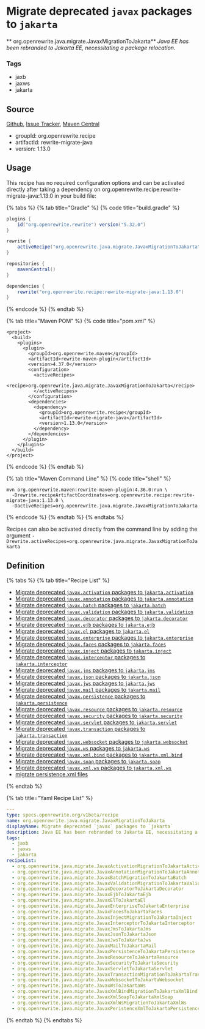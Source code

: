 # Migrate deprecated `javax` packages to `jakarta`

** org.openrewrite.java.migrate.JavaxMigrationToJakarta**
_Java EE has been rebranded to Jakarta EE, necessitating a package relocation._

### Tags

* jaxb
* jaxws
* jakarta

## Source

[Github](https://github.com/openrewrite/rewrite-migrate-java), [Issue Tracker](https://github.com/openrewrite/rewrite-migrate-java/issues), [Maven Central](https://search.maven.org/artifact/org.openrewrite.recipe/rewrite-migrate-java/1.13.0/jar)

* groupId: org.openrewrite.recipe
* artifactId: rewrite-migrate-java
* version: 1.13.0


## Usage

This recipe has no required configuration options and can be activated directly after taking a dependency on org.openrewrite.recipe:rewrite-migrate-java:1.13.0 in your build file:

{% tabs %}
{% tab title="Gradle" %}
{% code title="build.gradle" %}
```groovy
plugins {
    id("org.openrewrite.rewrite") version("5.32.0")
}

rewrite {
    activeRecipe("org.openrewrite.java.migrate.JavaxMigrationToJakarta")
}

repositories {
    mavenCentral()
}

dependencies {
    rewrite("org.openrewrite.recipe:rewrite-migrate-java:1.13.0")
}
```
{% endcode %}
{% endtab %}

{% tab title="Maven POM" %}
{% code title="pom.xml" %}
```markup
<project>
  <build>
    <plugins>
      <plugin>
        <groupId>org.openrewrite.maven</groupId>
        <artifactId>rewrite-maven-plugin</artifactId>
        <version>4.37.0</version>
        <configuration>
          <activeRecipes>
            <recipe>org.openrewrite.java.migrate.JavaxMigrationToJakarta</recipe>
          </activeRecipes>
        </configuration>
        <dependencies>
          <dependency>
            <groupId>org.openrewrite.recipe</groupId>
            <artifactId>rewrite-migrate-java</artifactId>
            <version>1.13.0</version>
          </dependency>
        </dependencies>
      </plugin>
    </plugins>
  </build>
</project>
```
{% endcode %}
{% endtab %}

{% tab title="Maven Command Line" %}
{% code title="shell" %}
```shell
mvn org.openrewrite.maven:rewrite-maven-plugin:4.36.0:run \
  -Drewrite.recipeArtifactCoordinates=org.openrewrite.recipe:rewrite-migrate-java:1.13.0 \
  -DactiveRecipes=org.openrewrite.java.migrate.JavaxMigrationToJakarta
```
{% endcode %}
{% endtab %}
{% endtabs %}

Recipes can also be activated directly from the command line by adding the argument `-Drewrite.activeRecipes=org.openrewrite.java.migrate.JavaxMigrationToJakarta`

## Definition

{% tabs %}
{% tab title="Recipe List" %}
* [Migrate deprecated `javax.activation` packages to `jakarta.activation`](../../java/migrate/javaxactivationmigrationtojakartaactivation.md)
* [Migrate deprecated `javax.annotation` packages to `jakarta.annotation`](../../java/migrate/javaxannotationmigrationtojakartaannotation.md)
* [Migrate deprecated `javax.batch` packages to `jakarta.batch`](../../java/migrate/javaxbatchmigrationtojakartabatch.md)
* [Migrate deprecated `javax.validation` packages to `jakarta.validation`](../../java/migrate/javaxvalidationmigrationtojakartavalidation.md)
* [Migrate deprecated `javax.decorator` packages to `jakarta.decorator`](../../java/migrate/javaxdecoratortojakartadecorator.md)
* [Migrate deprecated `javax.ejb` packages to `jakarta.ejb`](../../java/migrate/javaxejbtojakartaejb.md)
* [Migrate deprecated `javax.el` packages to `jakarta.el`](../../java/migrate/javaxeltojakartael.md)
* [Migrate deprecated `javax.enterprise` packages to `jakarta.enterprise`](../../java/migrate/javaxenterprisetojakartaenterprise.md)
* [Migrate deprecated `javax.faces` packages to `jakarta.faces`](../../java/migrate/javaxfacestojakartafaces.md)
* [Migrate deprecated `javax.inject` packages to `jakarta.inject`](../../java/migrate/javaxinjectmigrationtojakartainject.md)
* [Migrate deprecated `javax.interceptor` packages to `jakarta.interceptor`](../../java/migrate/javaxinterceptortojakartainterceptor.md)
* [Migrate deprecated `javax.jms` packages to `jakarta.jms`](../../java/migrate/javaxjmstojakartajms.md)
* [Migrate deprecated `javax.json` packages to `jakarta.json`](../../java/migrate/javaxjsontojakartajson.md)
* [Migrate deprecated `javax.jws` packages to `jakarta.jws`](../../java/migrate/javaxjwstojakartajws.md)
* [Migrate deprecated `javax.mail` packages to `jakarta.mail`](../../java/migrate/javaxmailtojakartamail.md)
* [Migrate deprecated `javax.persistence` packages to `jakarta.persistence`](../../java/migrate/javaxpersistencetojakartapersistence.md)
* [Migrate deprecated `javax.resource` packages to `jakarta.resource`](../../java/migrate/javaxresourcetojakartaresource.md)
* [Migrate deprecated `javax.security` packages to `jakarta.security`](../../java/migrate/javaxsecuritytojakartasecurity.md)
* [Migrate deprecated `javax.servlet` packages to `jakarta.servlet`](../../java/migrate/javaxservlettojakartaservlet.md)
* [Migrate deprecated `javax.transaction` packages to `jakarta.transaction`](../../java/migrate/javaxtransactionmigrationtojakartatransaction.md)
* [Migrate deprecated `javax.websocket` packages to `jakarta.websocket`](../../java/migrate/javaxwebsockettojakartawebsocket.md)
* [Migrate deprecated `javax.ws` packages to `jakarta.ws`](../../java/migrate/javaxwstojakartaws.md)
* [Migrate deprecated `javax.xml.bind` packages to `jakarta.xml.bind`](../../java/migrate/javaxxmlbindmigrationtojakartaxmlbind.md)
* [Migrate deprecated `javax.soap` packages to `jakarta.soap`](../../java/migrate/javaxxmlsoaptojakartaxmlsoap.md)
* [Migrate deprecated `javax.xml.ws` packages to `jakarta.xml.ws`](../../java/migrate/javaxxmlwsmigrationtojakartaxmlws.md)
* [migrate persistence.xml files](../../java/migrate/javaxperistencexmltojakartapersistencexml.md)

{% endtab %}

{% tab title="Yaml Recipe List" %}
```yaml
---
type: specs.openrewrite.org/v1beta/recipe
name: org.openrewrite.java.migrate.JavaxMigrationToJakarta
displayName: Migrate deprecated `javax` packages to `jakarta`
description: Java EE has been rebranded to Jakarta EE, necessitating a package relocation.
tags:
  - jaxb
  - jaxws
  - jakarta
recipeList:
  - org.openrewrite.java.migrate.JavaxActivationMigrationToJakartaActivation
  - org.openrewrite.java.migrate.JavaxAnnotationMigrationToJakartaAnnotation
  - org.openrewrite.java.migrate.JavaxBatchMigrationToJakartaBatch
  - org.openrewrite.java.migrate.JavaxValidationMigrationToJakartaValidation
  - org.openrewrite.java.migrate.JavaxDecoratorToJakartaDecorator
  - org.openrewrite.java.migrate.JavaxEjbToJakartaEjb
  - org.openrewrite.java.migrate.JavaxElToJakartaEl
  - org.openrewrite.java.migrate.JavaxEnterpriseToJakartaEnterprise
  - org.openrewrite.java.migrate.JavaxFacesToJakartaFaces
  - org.openrewrite.java.migrate.JavaxInjectMigrationToJakartaInject
  - org.openrewrite.java.migrate.JavaxInterceptorToJakartaInterceptor
  - org.openrewrite.java.migrate.JavaxJmsToJakartaJms
  - org.openrewrite.java.migrate.JavaxJsonToJakartaJson
  - org.openrewrite.java.migrate.JavaxJwsToJakartaJws
  - org.openrewrite.java.migrate.JavaxMailToJakartaMail
  - org.openrewrite.java.migrate.JavaxPersistenceToJakartaPersistence
  - org.openrewrite.java.migrate.JavaxResourceToJakartaResource
  - org.openrewrite.java.migrate.JavaxSecurityToJakartaSecurity
  - org.openrewrite.java.migrate.JavaxServletToJakartaServlet
  - org.openrewrite.java.migrate.JavaxTransactionMigrationToJakartaTransaction
  - org.openrewrite.java.migrate.JavaxWebsocketToJakartaWebsocket
  - org.openrewrite.java.migrate.JavaxWsToJakartaWs
  - org.openrewrite.java.migrate.JavaxXmlBindMigrationToJakartaXmlBind
  - org.openrewrite.java.migrate.JavaxXmlSoapToJakartaXmlSoap
  - org.openrewrite.java.migrate.JavaxXmlWsMigrationToJakartaXmlWs
  - org.openrewrite.java.migrate.JavaxPeristenceXmlToJakartaPersistenceXml

```
{% endtab %}
{% endtabs %}
